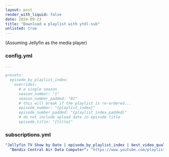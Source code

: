 ```yaml
---
layout: post
render_with_liquid: false
date: 2024-09-23
title: "Download a playlist with ytdl-sub"
unlisted: true
---
```


(Assuming Jellyfin as the media player)

### config.yml

``` yaml
...

presets:
  episode_by_playlist_index:
    overrides:
      # a single season
      season_number: "1"
      season_number_padded: "01"
      # this will break if the playlist is re-ordered...
      episode_number: "{playlist_index}"
      episode_number_padded: "{playlist_index_padded}"
      # do not include upload date in episode title
      episode_title: "{title}"
```

### subscriptions.yml

``` yaml
"Jellyfin TV Show by Date | episode_by_playlist_index | best_video_quality":
  "Bendix Central Air Data Computer": "https://www.youtube.com/playlist?list=PL-_93BVApb59k-GD2e83E6prrhm5fobtV"
```
